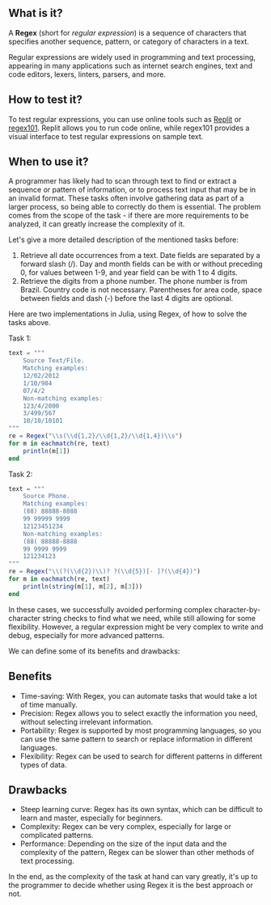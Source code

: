 ## What is it?
A **Regex** (short for _regular expression_) is a sequence of characters that specifies another sequence, pattern, or category of characters in a text.

Regular expressions are widely used in programming and text processing, appearing in many applications such as internet search engines, text and code editors, lexers, linters, parsers, and more.

## How to test it?
To test regular expressions, you can use online tools such as [Replit](https://replit.com/languages/julia) or [regex101](https://regex101.com/). Replit allows you to run code online, while regex101 provides a visual interface to test regular expressions on sample text.

## When to use it?
A programmer has likely had to scan through text to find or extract a sequence or pattern of information, or to process text input that may be in an invalid format. These tasks often involve gathering data as part of a larger process, so being able to correctly do them is essential. The problem comes from the scope of the task - if there are more requirements to be analyzed, it can greatly increase the complexity of it.

Let's give a more detailed description of the mentioned tasks before:
1. Retrieve all date occurrences from a text. Date fields are separated by a forward slash (/). Day and month fields can be with or without preceding 0, for values between 1-9, and year field can be with 1 to 4 digits.
2. Retrieve the digits from a phone number. The phone number is from Brazil. Country code is not necessary. Parentheses for area code, space between fields and dash (-) before the last 4 digits are optional.

Here are two implementations in Julia, using Regex, of how to solve the tasks above.

Task 1:
```julia
text = """
    Source Text/File.
    Matching examples:
    12/02/2012
    1/10/984
    07/4/2
    Non-matching examples:
    123/4/2000
    3/499/567
    10/10/10101
"""
re = Regex("\\s(\\d{1,2}/\\d{1,2}/\\d{1,4})\\s")
for m in eachmatch(re, text)
    println(m[1])
end
```
Task 2:
```julia
text = """
    Source Phone.
    Matching examples:
    (88) 88888-8888
    99 99999 9999
    12123451234
    Non-matching examples:
    (88( 88888-8888
    99 9999 9999
    121234123
"""
re = Regex("\\(?(\\d{2})\\)? ?(\\d{5})[- ]?(\\d{4})")
for m in eachmatch(re, text)
    println(string(m[1], m[2], m[3]))
end
```
In these cases, we successfully avoided performing complex character-by-character string checks to find what we need, while still allowing for some flexibility. However, a regular expression might be very complex to write and debug, especially for more advanced patterns.

We can define some of its benefits and drawbacks:
## Benefits
- Time-saving: With Regex, you can automate tasks that would take a lot of time manually.
- Precision: Regex allows you to select exactly the information you need, without selecting irrelevant information.
- Portability: Regex is supported by most programming languages, so you can use the same pattern to search or replace information in different languages.
- Flexibility: Regex can be used to search for different patterns in different types of data.

## Drawbacks
- Steep learning curve: Regex has its own syntax, which can be difficult to learn and master, especially for beginners.
- Complexity: Regex can be very complex, especially for large or complicated patterns.
- Performance: Depending on the size of the input data and the complexity of the pattern, Regex can be slower than other methods of text processing.

In the end, as the complexity of the task at hand can vary greatly, it's up to the programmer to decide whether using Regex it is the best approach or not.